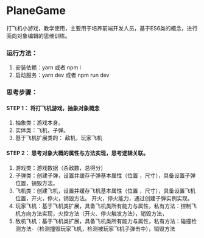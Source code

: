 # PlaneGame
打飞机小游戏，教学使用，主要用于培养前端开发人员，基于ES6类的概念，进行面向对象编辑的思维训练。

### 运行方法：
1. 安装依赖：yarn  或者 npm i 
1. 启动服务：yarn dev 或者 npm run dev


### 思考步骤：
#### STEP 1： 将打飞机游戏，抽象对象概念
1. 抽象类：游戏本身。
1. 实体类：飞机，子弹。
1. 基于飞机扩展类的： 敌机，玩家飞机

#### STEP 2： 思考对象大概的属性与方法实现，思考逻辑关联。
1. 游戏类：游戏数据（杀敌数，总得分）
2. 子弹类：创建子弹，设置并缓存子弹基本属性（位置 ，尺寸），具备设置子弹位置，销毁方法。
3. 飞机类：创建飞机，设置并缓存飞机基本属性（位置 ，尺寸），具备设置飞机位置，开火，停火，销毁方法。  开火，停火能力，通过创建子弹实例实现。
4. 玩家飞机：基于飞机类扩展，具备飞机类所有能力与属性，私有方法：控制飞机方向方法实现，火控方法（开火、停火触发方法），销毁方法，
5. 敌机飞机：基于飞机类扩展，具备飞机类所有能力与属性，私有方法：碰撞检测方法-（检测撞毁玩家飞机，检测被玩家飞机子弹击中），销毁方法

